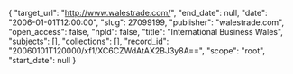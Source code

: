 {
  "target_url": "http://www.walestrade.com/", 
  "end_date": null, 
  "date": "2006-01-01T12:00:00", 
  "slug": 27099199, 
  "publisher": "walestrade.com", 
  "open_access": false, 
  "npld": false, 
  "title": "International Business Wales", 
  "subjects": [], 
  "collections": [], 
  "record_id": "20060101T120000/xf1/XC6CZWdAtAX2BJ3y8A==", 
  "scope": "root", 
  "start_date": null
}

